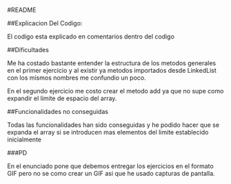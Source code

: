 #README

##Explicacion Del Codigo:

El codigo esta explicado en comentarios dentro del codigo

##Dificultades

Me ha costado bastante entender la estructura de los metodos generales en el primer ejercicio y al existir ya metodos importados desde LinkedList con los mismos nombres me confundio un poco.

En el segundo ejercicio me costo crear el metodo add ya que no supe como expandir el limite de espacio del array.

##Funcionalidades no conseguidas

Todas las funcionalidades han sido conseguidas y he podido hacer que se expanda el array si se introducen mas elementos del limite establecido inicialmente

###PD

En el enunciado pone que debemos entregar los ejercicios en el formato GIF pero no se como crear un GIF asi que he usado capturas de pantalla.

